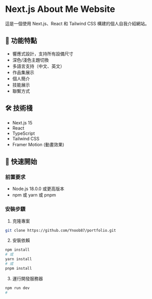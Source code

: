 # Next.js About Me Website

這是一個使用 Next.js、React 和 Tailwind CSS 構建的個人自我介紹網站。

## 🌟 功能特點

- 響應式設計，支持所有設備尺寸
- 深色/淺色主題切換
- 多語言支持（中文、英文）
- 作品集展示
- 個人簡介
- 技能展示
- 聯繫方式

## 🛠️ 技術棧

- Next.js 15
- React
- TypeScript
- Tailwind CSS
- Framer Motion (動畫效果)

## 🚀 快速開始

### 前置要求

- Node.js 18.0.0 或更高版本
- npm 或 yarn 或 pnpm

### 安裝步驟

1. 克隆專案

```bash
git clone https://github.com/Ynoob87/portfolio.git
```

2. 安裝依賴

```bash
npm install
# 或
yarn install
# 或
pnpm install
```

3. 運行開發服務器

```bash
npm run dev
#
```

